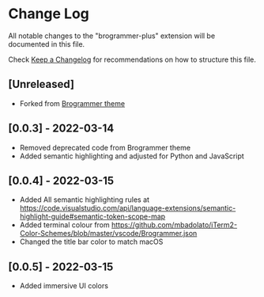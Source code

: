 # Change Log

All notable changes to the "brogrammer-plus" extension will be documented in this file.

Check [Keep a Changelog](http://keepachangelog.com/) for recommendations on how to structure this file.

## [Unreleased]

- Forked from [Brogrammer theme](https://github.com/gerane/VSCodeThemes/tree/master/gerane.Theme-Brogrammer)

## [0.0.3] - 2022-03-14

- Removed deprecated code from Brogrammer theme
- Added semantic highlighting and adjusted for Python and JavaScript

## [0.0.4] - 2022-03-15

- Added All semantic highlighting rules at https://code.visualstudio.com/api/language-extensions/semantic-highlight-guide#semantic-token-scope-map
- Added terminal colour from https://github.com/mbadolato/iTerm2-Color-Schemes/blob/master/vscode/Brogrammer.json
- Changed the title bar color to match macOS

## [0.0.5] - 2022-03-15

- Added immersive UI colors

